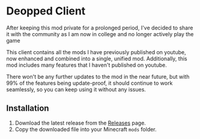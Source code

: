 # Deopped Client
After keeping this mod private for a prolonged period, I've decided to share it with the community as I am now in college and no longer actively play the game

This client contains all the mods I have previously published on youtube, now enhanced and combined into a single, unified mod. Additionally, this mod includes many features that I haven't published on youtube.

There won't be any further updates to the mod in the near future, but with 99% of the features being update-proof, it should continue to work seamlessly, so you can keep using it without any issues.

## Installation

1. Download the latest release from the [Releases](https://github.com/Deopped1/deopped-client-1.43/releases) page.
2. Copy the downloaded file into your Minecraft `mods` folder.
